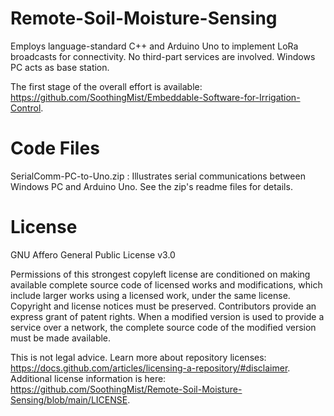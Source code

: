 
# Remote-Soil-Moisture-Sensing

Employs language-standard C++ and Arduino Uno to implement LoRa broadcasts for connectivity. No third-part services are involved. Windows PC acts as base station.

The first stage of the overall effort is available: https://github.com/SoothingMist/Embeddable-Software-for-Irrigation-Control.

# Code Files

SerialComm-PC-to-Uno.zip : Illustrates serial communications between Windows PC and Arduino Uno. See the zip's readme files for details.

# License

GNU Affero General Public License v3.0

Permissions of this strongest copyleft license are conditioned on making available complete source code of licensed works and modifications, which include larger works using a licensed work, under the same license. Copyright and license notices must be preserved. Contributors provide an express grant of patent rights. When a modified version is used to provide a service over a network, the complete source code of the modified version must be made available.

This is not legal advice. Learn more about repository licenses: https://docs.github.com/articles/licensing-a-repository/#disclaimer.
Additional license information is here: https://github.com/SoothingMist/Remote-Soil-Moisture-Sensing/blob/main/LICENSE.
